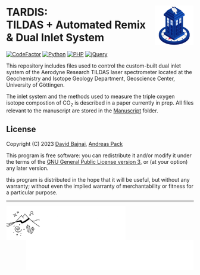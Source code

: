 <!-- This is the README file for GitHub -->
# TARDIS: <img src="Images/TARDIS_logo.png" align="right" width="105"/> <br/> TILDAS + Automated Remix & Dual Inlet System

<!-- [![DOI](https://zenodo.org/badge/DOI/10.5281/zenodo.3784963.svg)](https://doi.org/10.5281/zenodo.3784963) -->
[![CodeFactor](https://www.codefactor.io/repository/github/davidbajnai/tardis/badge?s=e60c8acc0095fc83f8522a69115b1e3ed10c7320)](https://www.codefactor.io/repository/github/davidbajnai/tardis)
[![Python](https://img.shields.io/badge/Python-3.7-FFD43B)](https://www.python.org)
[![PHP](https://img.shields.io/badge/PHP-8.2-%234f5b93)](https://www.php.net/releases/8.2/en.php)
[![jQuery](https://img.shields.io/badge/jQuery-3.6.3-%230769AD)](https://jquery.com)

This repository includes files used to control the custom-built dual inlet system of the Aerodyne Research TILDAS laser spectrometer located at the Geochemistry and Isotope Geology Department, Geoscience Center, University of Göttingen.

The inlet system and the methods used to measure the triple oxygen isotope compostion of CO<sub>2</sub> is described in a paper currently in prep. All files relevant to the manuscript are stored in the [Manuscript](Manuscript) folder.

## License

Copyright (C) 2023 <a href="https://davidbajnai.eu">David Bajnai</a>, <a href="https://www.uni-goettingen.de/en/78572.html">Andreas Pack</a>

This program is free software: you can redistribute it and/or modify
it under the terms of the [GNU General Public License version 3](LICENSE), or
(at your option) any later version.

this program is distributed in the hope that it will be useful,
but without any warranty; without even the implied warranty of
merchantability or fitness for a particular purpose.

<hr>
<a href="https://www.uni-goettingen.de/de/125309.html">
    <img src="Images/GZG_logo_text_white.png" align="left" height="90"/>
</a>
<a href="https://www.uni-goettingen.de/de/125309.html">
    <img src="Images/GOE_logo_white.png" align="right" height="80"/>
</a>